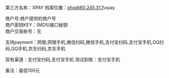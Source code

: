 第三方名称：XPAY 
档案位置：php@60.245.31.1\xpay  
 
商户号:商户提供的商户号  
商户密钥KEY：(MD5)接口秘钥  
商户交易帐号：无  
 
支持payment：网银,网银手机,微信扫码,微信手机,支付宝扫码,支付宝手机,QQ扫码,QQ手机,京东扫码,京东手机  
 
现有渠道：支付宝扫码,支付宝手机
测试到账：支付宝手机  
 
备注：最低100元
